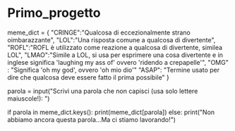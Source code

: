 # Primo_progetto
meme_dict = {
             "CRINGE":"Qualcosa di eccezionalmente strano oimbarazzante",
             "LOL":"Una risposta comune a qualcosa di divertente",
             "ROFL":"ROFL è utilizzato come reazione a qualcosa di divertente, similea LOL",
             "LMAO":"Simile a LOL, si usa per esprimere una cosa divertente e in inglese significa 'laughing my ass of' ovvero 'ridendo a crepapelle'",
             "OMG" : "Significa 'oh my god', ovvero 'oh mio dio'"
             "ASAP": "Termine usato per dire che qualcosa deve essere fatto il prima possibile"
             }

parola = input("Scrivi una parola che non capisci (usa solo lettere maiuscole!): ")

if parola in meme_dict.keys():
  print(meme_dict[parola])
else:
  print("Non abbiamo ancora questa parola...Ma ci stiamo lavorando!")
      
